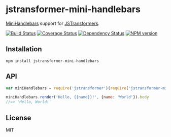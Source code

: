 # jstransformer-mini-handlebars

[MiniHandlebars](https://github.com/mikesmullin/mini-handlebars) support for [JSTransformers](http://github.com/jstransformers).

[![Build Status](https://img.shields.io/travis/jstransformers/jstransformer-mini-handlebars/master.svg)](https://travis-ci.org/jstransformers/jstransformer-mini-handlebars)
[![Coverage Status](https://img.shields.io/codecov/c/github/jstransformers/jstransformer-mini-handlebars/master.svg)](https://codecov.io/gh/jstransformers/jstransformer-mini-handlebars)
[![Dependency Status](https://img.shields.io/david/jstransformers/jstransformer-mini-handlebars/master.svg)](http://david-dm.org/jstransformers/jstransformer-mini-handlebars)
[![NPM version](https://img.shields.io/npm/v/jstransformer-mini-handlebars.svg)](https://www.npmjs.org/package/jstransformer-mini-handlebars)

## Installation

    npm install jstransformer-mini-handlebars

## API

```js
var miniHandlebars = require('jstransformer')(require('jstransformer-mini-handlebars'));

miniHandlebars.render('Hello, {{name}}!', {name: 'World'}).body
//=> 'Hello, World!'
```

## License

MIT
